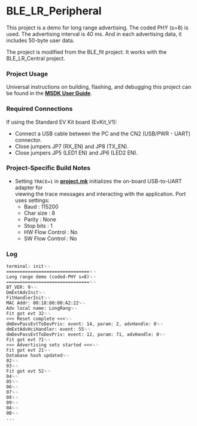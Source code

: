 # BLE_LR_Peripheral

This project is a demo for long range advertising. The coded PHY (s=8) is used. The advertising interval is 40 ms. And in each advertising data, it includes 50-byte user data.  

The project is modified from the BLE_fit project. It works with the BLE_LR_Central project.  

### Project Usage

Universal instructions on building, flashing, and debugging this project can be found in the **[MSDK User Guide](https://analogdevicesinc.github.io/msdk/USERGUIDE/)**.  

### Required Connections

If using the Standard EV Kit board (EvKit\_V1):  
-   Connect a USB cable between the PC and the CN2 (USB/PWR - UART) connector.  
-   Close jumpers JP7 (RX_EN) and JP8 (TX_EN).  
-   Close jumpers JP5 (LED1 EN) and JP6 (LED2 EN).  

### Project-Specific Build Notes
* Setting `TRACE=1` in [**project.mk**](project.mk) initializes the on-board USB-to-UART adapter for  
viewing the trace messages and interacting with the application. Port uses settings:  
    - Baud            : 115200  
    - Char size       : 8  
    - Parity          : None  
    - Stop bits       : 1  
    - HW Flow Control : No  
    - SW Flow Control : No  

### Log
```
terminal: init␍␊  
===============================␍␊  
Long range demo (coded-PHY s=8)␍␊  
===============================␍␊  
BT_VER: 9␍␊  
DmExtAdvInit␍␊  
FitHandlerInit␍␊  
MAC Addr: 00:18:80:00:A2:22␍␊  
Adv local name: LongRang␍␊  
Fit got evt 32␍␊  
>>> Reset complete <<<␍␊  
dmDevPassEvtToDevPriv: event: 14, param: 2, advHandle: 0␍␊  
dmExtAdvHciHandler: event: 55␍␊  
dmDevPassEvtToDevPriv: event: 12, param: 71, advHandle: 0␍␊  
Fit got evt 71␍␊  
>>> Advertising sets started <<<␍␊  
Fit got evt 21␍␊  
Database hash updated␍␊  
02␍␊  
03␍␊  
Fit got evt 52␍␊  
04␍␊  
05␍␊  
06␍␊  
07␍␊  
08␍␊  
09␍␊  
0A␍␊  
0B␍␊  
...  
```
